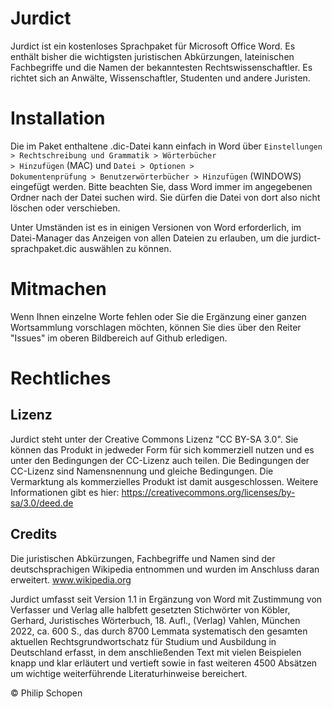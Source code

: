 # Jurdict
Jurdict ist ein kostenloses Sprachpaket für Microsoft Office Word. Es enthält bisher die wichtigsten juristischen Abkürzungen, lateinischen Fachbegriffe und die Namen der bekanntesten Rechtswissenschaftler. Es richtet sich an Anwälte, Wissenschaftler, Studenten und andere Juristen.

# Installation
Die im Paket enthaltene .dic-Datei kann einfach in Word über <code>Einstellungen > Rechtschreibung und Grammatik > Wörterbücher > Hinzufügen</code> (MAC) und <code>Datei > Optionen > Dokumentenprüfung > Benutzerwörterbücher > Hinzufügen</code> (WINDOWS) eingefügt werden. Bitte beachten Sie, dass Word immer im angegebenen Ordner nach der Datei suchen wird. Sie dürfen die Datei von dort also nicht löschen oder verschieben.

Unter Umständen ist es in einigen Versionen von Word erforderlich, im Datei-Manager das Anzeigen von allen Dateien zu erlauben, um die jurdict-sprachpaket.dic auswählen zu können.

# Mitmachen
Wenn Ihnen einzelne Worte fehlen oder Sie die Ergänzung einer ganzen Wortsammlung vorschlagen möchten, können Sie dies über den Reiter "Issues" im oberen Bildbereich auf Github erledigen.

# Rechtliches
## Lizenz
Jurdict steht unter der Creative Commons Lizenz "CC BY-SA 3.0". Sie können das Produkt in jedweder Form für sich kommerziell nutzen und es unter den Bedingungen der CC-Lizenz auch teilen. Die Bedingungen der CC-Lizenz sind Namensnennung und gleiche Bedingungen. Die Vermarktung als kommerzielles Produkt ist damit ausgeschlossen. Weitere Informationen gibt es hier: https://creativecommons.org/licenses/by-sa/3.0/deed.de

## Credits
Die juristischen Abkürzungen, Fachbegriffe und Namen sind der deutschsprachigen Wikipedia entnommen und wurden im Anschluss daran erweitert. www.wikipedia.org

Jurdict umfasst seit Version 1.1 in Ergänzung von Word mit Zustimmung von Verfasser und Verlag alle halbfett gesetzten Stichwörter von
Köbler, Gerhard, Juristisches Wörterbuch, 18. Aufl., (Verlag) Vahlen, München 2022, ca. 600 S., das durch 8700 Lemmata systematisch den gesamten aktuellen Rechtsgrundwortschatz für Studium und Ausbildung in Deutschland erfasst, in dem anschließenden Text mit vielen Beispielen knapp und klar erläutert und vertieft sowie in fast weiteren 4500 Absätzen um wichtige weiterführende Literaturhinweise bereichert.

&copy; Philip Schopen
